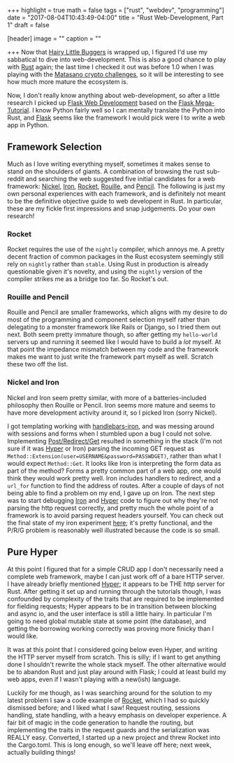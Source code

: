 +++
highlight = true
math = false
tags = ["rust", "webdev", "programming"]
date = "2017-08-04T10:43:49-04:00"
title = "Rust Web-Development, Part 1"
draft = false

[header]
  image = ""
  caption = ""

+++
Now that [Hairy Little Buggers](http://store.steampowered.com/app/405240) is wrapped up, I figured I'd use my sabbatical to dive into web-development. This is also a good chance to play with [Rust](http://rust-lang.org) again; the last time I checked it out was before 1.0 when I was playing with the [Matasano crypto challenges](http://cryptopals.com/), so it will be interesting to see how much more mature the ecosystem is.

Now, I don't really know anything about web-development, so after a little research I picked up [Flask Web Development](https://www.amazon.ca/Flask-Web-Development-Developing-Applications/dp/1449372627/ref=sr_1_sc_1?ie=UTF8&qid=1501866858&sr=8-1-spell) based on the [Flask Mega-Tutorial](https://blog.miguelgrinberg.com/post/the-flask-mega-tutorial-part-i-hello-world). I know Python fairly well so I can mentally translate the Python into Rust, and [Flask](http://flask.pocoo.org) seems like the framework I would pick were I to write a web app in Python. 

## Framework Selection
Much as I love writing everything myself, sometimes it makes sense to stand on the shoulders of giants. A combination of browsing the rust sub-reddit and searching the web suggested five initial candidates for a web framework:
[Nickel](https://github.com/nickel-org/nickel.rs), 
[Iron](https://ironframework.io), 
[Rocket](https://rocket.rs), 
[Rouille](https://github.com/tomaka/rouille), and 
[Pencil](https://github.com/fengsp/pencil). The following is just my own personal experiences with each framework, and is definitely not meant to be the definitive objective guide to web developent in Rust. In particular, these are my fickle first impressions and snap judgements. Do your own research!

### Rocket
Rocket requires the use of the `nightly` compiler, which annoys me.  A pretty decent fraction of common packages in the Rust ecosystem seemingly still rely on `nightly` rather than `stable`. Using Rust in production is already questionable given it's novelty, and using the `nightly` version of the compiler strikes me as a bridge too far. So Rocket's out.

### Rouille and Pencil
Rouille and Pencil are smaller frameworks, which aligns with my desire to do most of the programming and component selection myself rather than delegating to a monster framework like Rails or Django, so I tried them out next.  Both seem pretty immature though, so after getting my `hello-world` servers up and running it seemed like I would have to build a *lot* myself. At that point the impedance mismatch between my code and the framework makes me want to just write the framework part myself as well. Scratch these two off the list.

### Nickel and Iron
Nickel and Iron seem pretty similar, with more of a batteries-included philosophy then Rouille or Pencil. Iron seems more mature and seems to have more development activity around it, so I picked Iron (sorry Nickel).

I got templating working with [handlebars-iron](https://github.com/sunng87), and was messing around with sessions and forms when I stumbled upon a bug I could not solve. Implementing [Post/Redirect/Get](https://en.wikipedia.org/wiki/Post/Redirect/Get) resulted in something in the stack (I'm not sure if it was [Hyper](https://github.com/hyperium/hyper) or Iron) parsing the incoming GET request as `Method::Extension(user=USERNAME&password=PASSWDGET)`, rather than what I would expect `Method::Get`. It looks like Iron is interpreting the form data as part of the method? Forms a pretty common part of a web app, one would think they would work pretty well. Iron includes handlers to redirect, and a `url_for` function to find the address of routes. After a couple of days of not being able to find a problem on my end, I gave up on Iron. The next step was to start debugging [Iron](https://ironframework.io) and [Hyper](https://github.com/hyperium/hyper) code to figure out why they're not parsing the http request correctly, and pretty much the whole point of a framework is to avoid parsing request headers yourself. You can check out the final state of my iron experiment [here](https://github.com/esnowkropla/iron_test); it's pretty functional, and the P/R/G problem is reasonably well illustrated because the code is so small.

## Pure Hyper
At this point I figured that for a simple CRUD app I don't necessarily need a complete web framework, maybe I can just work off of a bare HTTP server. I have already briefly mentioned [Hyper](https://hyper.rs/); it appears to be THE http server for Rust. After getting it set up and running through the tutorials though, I was confounded by complexity of the traits that are required to be implemented for fielding requests; Hyper appears to be in transition between blocking and async io, and the user interface is still a little hairy. In particular I'm going to need global mutable state at some point (the database), and getting the borrowing working correctly was proving more finicky than I would like.

It was at this point that I considered going below even Hyper, and writing the HTTP server myself from scratch. This is silly; if I want to get anything done I shouldn't rewrite the whole stack myself. The other alternative would be to abandon Rust and just play around with Flask; I could at least build my web apps, even if I wasn't playing with a new(ish) language.

Luckily for me though, as I was searching around for the solution to my latest problem I saw a code example of [Rocket](https://rocket.rs), which I had so quickly dismissed before; and I liked what I saw! Request routing, sessions handling, state handling, with a heavy emphasis on developer experience. A fair bit of magic in the code generation to handle the routing, but implementing the traits in the request guards and the serialization was REALLY easy. Converted, I started up a new project and threw Rocket into the Cargo.toml. This is long enough, so we'll leave off here; next week, actually building things!
